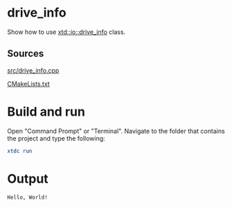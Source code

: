 # drive_info

Show how to use [xtd::io::drive_info](../../../../src/xtd.core/include/xtd/io/drive_info.h) class.

## Sources

[src/drive_info.cpp](src/drive_info.cpp)

[CMakeLists.txt](CMakeLists.txt)

# Build and run

Open "Command Prompt" or "Terminal". Navigate to the folder that contains the project and type the following:

```cmake
xtdc run
```

# Output

```
Hello, World!
```

